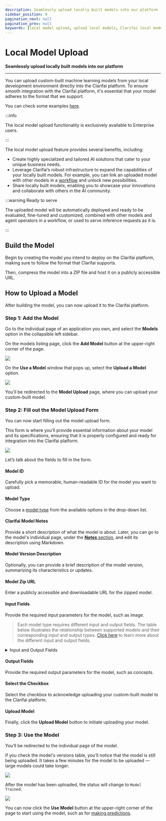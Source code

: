 ```yaml
---
description: Seamlessly upload locally built models into our platform
sidebar_position: 9
pagination_next: null
pagination_prev: null
keywords: [local model upload, upload local models, Clarifai local model upload, AI model upload, machine learning model upload, integrate local models, local model integration, Clarifai model upload guide, custom model upload, pre-trained model upload, AI model integration, upload AI models, local model deployment, Clarifai model integration, deep learning model upload, local model importer, Clarifai model deployment]
---
```


# Local Model Upload

**Seamlessly upload locally built models into our platform**
<hr />

You can upload custom-built machine learning models from your local development environment directly into the Clarifai platform. To ensure smooth integration with the Clarifai platform, it's essential that your model adheres to the format that we support. 

You can check some examples [here](https://github.com/Clarifai/examples/tree/main/models/model_upload).  


<!--We've designed our platform to provide robust support for widely used tools, such as TensorFlow, PyTorch, and ONNX. This ensures that your preferred development environments and frameworks remain fully compatible with our platform, giving you flexibility and convenience in deploying your models.-->


:::info

The local model upload functionality is exclusively available to Enterprise users. 

:::

The local model upload feature provides several benefits, including:

- Create highly specialized and tailored AI solutions that cater to your unique business needs. 
- Leverage Clarifai’s robust infrastructure to expand the capabilities of your locally built models. For example, you can link an uploaded model with other models in a [workflow](https://docs.clarifai.com/portal-guide/workflows/) and unlock new possibilities. 
- Share locally built models, enabling you to showcase your innovations and collaborate with others in the AI community. 

:::warning Ready to serve 

The uploaded model will be automatically deployed and ready to be evaluated, fine-tuned and customized, combined with other models and agent operators in a workflow, or used to serve inference requests as it is.

:::

## Build the Model

Begin by creating the model you intend to deploy on the Clarifai platform, making sure to follow the format that Clarifai supports. 

Then, compress the model into a ZIP file and host it on a publicly accessible URL.

<!--[Click here](https://github.com/Clarifai/clarifai-python/tree/master/clarifai/models/model_serving) to access a step-by-step guide for creating your own Triton inference model.-->

## How to Upload a Model

After building the model, you can now upload it to the Clarifai platform.

### Step 1: Add the Model

Go to the individual page of an application you own, and select the **Models** option in the collapsible left sidebar.

On the models listing page, click the **Add Model** button at the upper-right corner of the page.

![](/img/model-importer/local_upload-1.png)

On the **Use a Model** window that pops up, select the **Upload a Model** option.

![](/img/model-importer/local_upload-2.png)

You'll be redirected to the **Model Upload** page, where you can upload your custom-built model. 

### Step 2: Fill out the Model Upload Form

You can now start filling out the model upload form. 

This form is where you'll provide essential information about your model and its specifications, ensuring that it is properly configured and ready for integration into the Clarifai platform. 

![](/img/model-importer/local_upload-3.png)

Let’s talk about the fields to fill in the form.

#### Model ID

Carefully pick a memorable, human-readable ID for the model you want to upload.

<!-- > _For this example, we'll specify the ID as `dummy-classification-model`._ -->

#### Model Type

Choose a [model type](https://docs.clarifai.com/portal-guide/model/model-types/) from the available options in the drop-down list.

<!-- > _For this example, we'll specify the model type as `visual-classifier`._-->

#### Clarifai Model Notes​

Provide a short description of what the model is about. Later, you can go to the model's individual page, under the [**Notes** section](https://docs.clarifai.com/portal-guide/portal-overview/#markdown-notes), and edit its description using Markdown.

#### Model Version Description

Optionally, you can provide a brief description of the model version, summarizing its characteristics or updates.

#### Model Zip URL

Enter a publicly accessible and downloadable URL for the zipped model. 

<!-- > _For this example, we'll enter the URL as `s3://clarifai-testing-persistent-data/test_triton_upload/dummy-visual-classifier.zip`. It's a simple, dummy visual-classifier model that returns five concepts, each with an identical confidence score._-->

#### Input Fields

Provide the required input parameters for the model, such as image.

<!-- > _For this example, we'll specify the input parameter as `image`_. -->

> Each model type requires different input and output fields. The table below illustrates the relationship between supported models and their corresponding input and output types. [Click here](https://github.com/Clarifai/clarifai-python/tree/cb42190df45348f188bc14147bef80801d723905/clarifai/models/model_serving/model_config/model_types_config) to learn more about the different input and output fields. 


<details>
  <summary>Input and Output Fields</summary>
| Type                | Input       | Output               |
|---------------------|-------------|----------------------|
| multimodal-embedder |  image, text | embeddings      |
| text-classifier     |  text       | softmax_predictions     |
| text-embedder       |  text       | embeddings      |
| text-to-image       |  text       | image          |
| text-to-text        |  text       | text           |
| visual-classifier   |  image      | softmax_predictions     |
| visual-detector     |  image      | predicted_bboxes, predicted_labels, predicted_scores |
| visual-embedder     |  image      | embeddings      |
| visual-segmenter    |  image      | predicted_mask          |
</details>

#### Output Fields

Provide the required output parameters for the model, such as concepts. 

<!-- > _For this example, we'll specify the output parameter as `softmax_predictions`._-->

#### Select the Checkbox​

Select the checkbox to acknowledge uploading your custom-built model to the Clarifai platform.

#### Upload Model​

Finally, click the **Upload Model** button to initiate uploading your model. 

### Step 3: Use the Model

You’ll be redirected to the individual page of the model.

If you check the model's versions table, you’ll notice that the model is still being uploaded. It takes a few minutes for the model to be uploaded — large models could take longer.

![](/img/model-importer/local_upload-4.png)

After the model has been uploaded, the status will change to `Model Trained.`

![](/img/model-importer/local_upload-5.png)

You can now click the **Use Model** button at the upper-right corner of the page to start using the model, such as for [making predictions](https://docs.clarifai.com/portal-guide/ppredict/).

